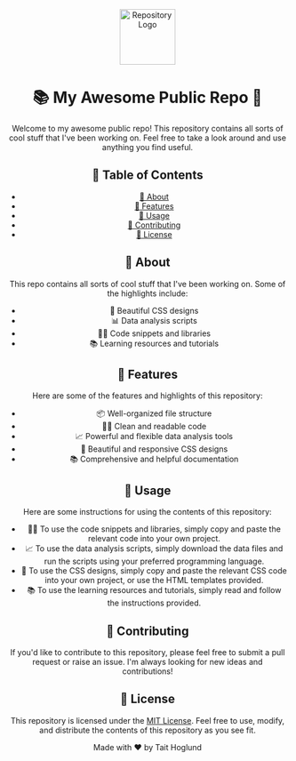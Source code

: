 <div align="center">
  <img src="https://i.imgur.com/9PMHgpZ.png" alt="Repository Logo" height="100">

  <h1>📚 My Awesome Public Repo 🚀</h1>
  
  <p>Welcome to my awesome public repo! This repository contains all sorts of cool stuff that I've been working on. Feel free to take a look around and use anything you find useful.</p>

  <h2>📖 Table of Contents</h2>
  
  <ul>
    <li><a href="#about">👋 About</a></li>
    <li><a href="#features">🎉 Features</a></li>
    <li><a href="#usage">🚀 Usage</a></li>
    <li><a href="#contributing">🤝 Contributing</a></li>
    <li><a href="#license">📝 License</a></li>
  </ul>

  <h2 id="about">👋 About</h2>

  <p>This repo contains all sorts of cool stuff that I've been working on. Some of the highlights include:</p>

  <ul>
    <li>🎨 Beautiful CSS designs</li>
    <li>📊 Data analysis scripts</li>
    <li>👩‍💻 Code snippets and libraries</li>
    <li>📚 Learning resources and tutorials</li>
  </ul>

  <h2 id="features">🎉 Features</h2>

  <p>Here are some of the features and highlights of this repository:</p>

  <ul>
    <li>📦 Well-organized file structure</li>
    <li>👩‍💻 Clean and readable code</li>
    <li>📈 Powerful and flexible data analysis tools</li>
    <li>🎨 Beautiful and responsive CSS designs</li>
    <li>📚 Comprehensive and helpful documentation</li>
  </ul>

  <h2 id="usage">🚀 Usage</h2>

  <p>Here are some instructions for using the contents of this repository:</p>

  <ul>
    <li>👩‍💻 To use the code snippets and libraries, simply copy and paste the relevant code into your own project.</li>
    <li>📈 To use the data analysis scripts, simply download the data files and run the scripts using your preferred programming language.</li>
    <li>🎨 To use the CSS designs, simply copy and paste the relevant CSS code into your own project, or use the HTML templates provided.</li>
    <li>📚 To use the learning resources and tutorials, simply read and follow the instructions provided.</li>
  </ul>

  <h2 id="contributing">🤝 Contributing</h2>

  <p>If you'd like to contribute to this repository, please feel free to submit a pull request or raise an issue. I'm always looking for new ideas and contributions!</p>

  <h2 id="license">📝 License</h2>

  <p>This repository is licensed under the <a href="https://opensource.org/licenses/MIT">MIT License</a>. Feel free to use, modify, and distribute the contents of this repository as you see fit.</p>

  <p align="center">Made with ❤️ by Tait Hoglund</p>
</div>
